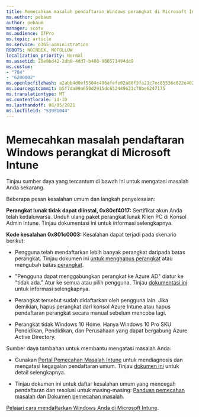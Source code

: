 ```yaml
---
title: Memecahkan masalah pendaftaran Windows perangkat di Microsoft Intune
ms.author: pebaum
author: pebaum
manager: scotv
ms.audience: ITPro
ms.topic: article
ms.service: o365-administration
ROBOTS: NOINDEX, NOFOLLOW
localization_priority: Normal
ms.assetid: 20e9bd42-2db0-4dd7-b480-966571494dd9
ms.custom:
- "784"
- "6200002"
ms.openlocfilehash: a2abb4d0ef5504c496afefe62a80f3fa21c7ec85536e822e402be33b3617b59e
ms.sourcegitcommit: b5f7da89a650d2915dc652449623c78be6247175
ms.translationtype: MT
ms.contentlocale: id-ID
ms.lasthandoff: 08/05/2021
ms.locfileid: "53981044"
---
```

# <a name="troubleshoot-issues-with-enrolling-windows-devices-in-microsoft-intune"></a>Memecahkan masalah pendaftaran Windows perangkat di Microsoft Intune

Tinjau sumber daya yang tercantum di bawah ini untuk mengatasi masalah Anda sekarang.
  
Beberapa pesan kesalahan umum dan langkah penyelesaian:
  
 **Perangkat lunak tidak dapat diinstal, 0x80cf4017:** Sertifikat akun Anda telah kedaluwarsa. Unduh ulang paket perangkat lunak Klien PC di Konsol Admin Intune. Tinjau dokumentasi ini untuk informasi selengkapnya.
  
 **Kode kesalahan 0x801c0003:** Kesalahan dapat terjadi pada skenario berikut:
  
-  Pengguna telah mendaftarkan lebih banyak perangkat daripada batas perangkat. Tinjau dokumen ini [untuk menghapus perangkat](https://docs.microsoft.com/intune/devices-wipe) atau mengubah batas [perangkat](https://docs.microsoft.com/intune/enrollment-restrictions-set#set-device-limit-restrictions).

-  "Pengguna dapat menggabungkan perangkat ke Azure AD" diatur ke "tidak ada." Atur ke semua atau pilih pengguna. Tinjau [dokumentasi ini](https://docs.microsoft.com/azure/active-directory/device-management-azure-portal#configure-device-settings) untuk informasi selengkapnya.

-  Perangkat tersebut sudah didaftarkan oleh pengguna lain. Jika demikian, hapus perangkat dari konsol Azure Intune atau hapus pendaftaran perangkat secara manual sebelum mencoba lagi.

-  Perangkat tidak Windows 10 Home. Hanya Windows 10 Pro SKU Pendidikan, Pendidikan, dan Perusahaan yang dapat bergabung Azure Active Directory.

Sumber daya tambahan untuk membantu mengatasi masalah Anda:
  
-  Gunakan [Portal Pemecahan Masalah Intune](https://devicemanagement.microsoft.com/#blade/Microsoft_Intune_DeviceSettings/TroubleshootBlade) untuk mendiagnosis dan mengatasi kegagalan pendaftaran umum. Tinjau [dokumen ini](https://docs.microsoft.com/intune/help-desk-operators) untuk detail selengkapnya.

-  Tinjau dokumen ini untuk daftar kesalahan umum yang mencegah pendaftaran dan resolusi untuk masing-masing: [Panduan pemecahan masalah](https://support.microsoft.com/help/4089533/troubleshooting-windows-device-enrollment-problems-in-microsoft-intune) dan [Dokumen pemecahan masalah](https://docs.microsoft.com/troubleshoot/mem/intune/troubleshoot-device-enrollment-in-intune).

[Pelajari cara mendaftarkan Windows Anda di Microsoft Intune](https://docs.microsoft.com/intune/windows-enroll).
